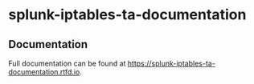 # splunk-iptables-ta-documentation

## Documentation

Full documentation can be found at https://splunk-iptables-ta-documentation.rtfd.io.